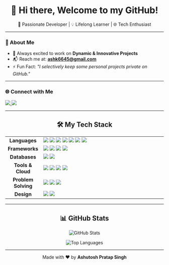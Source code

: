 <h1 align="center">👋 Hi there, Welcome to my GitHub!</h1>

<p align="center">
  🚀 Passionate Developer | 💡 Lifelong Learner | 🌐 Tech Enthusiast  
</p>

---

### 🚀 About Me
- 🤝 Always excited to work on **Dynamic & Innovative Projects**
- 📬 Reach me at: **ashk6645@gmail.com**
- ⚡ Fun Fact: *"I selectively keep some personal projects private on GitHub."*

---

### 🌐 Connect with Me
<p align="left">
  <a href="https://www.linkedin.com/in/ashk6645/" target="_blank">
    <img src="https://img.shields.io/badge/-LinkedIn-0A66C2?style=for-the-badge&logo=linkedin&logoColor=white" />
  </a>
  <a href="https://ashk.vercel.app/" target="_blank">
    <img src="https://img.shields.io/badge/-Portfolio-000000?style=for-the-badge&logo=vercel&logoColor=white" />
  </a>
</p>

---

<h2 align="center">🛠️ My Tech Stack</h2>

<table align="center" width="100%">
  <tr>
    <td align="center" width="20%"><strong>Languages</strong></td>
    <td>
      <img src="https://img.shields.io/badge/Java-ED8B00?style=for-the-badge&logo=java&logoColor=white"/>
      <img src="https://img.shields.io/badge/C++-00599C?style=for-the-badge&logo=c%2B%2B&logoColor=white"/>
      <img src="https://img.shields.io/badge/C-00599C?style=for-the-badge&logo=c&logoColor=white"/>
      <img src="https://img.shields.io/badge/Python-FFD43B?style=for-the-badge&logo=python&logoColor=blue"/>
      <img src="https://img.shields.io/badge/JavaScript-F7DF1E?style=for-the-badge&logo=javascript&logoColor=black"/>
      <img src="https://img.shields.io/badge/HTML5-E34F26?style=for-the-badge&logo=html5&logoColor=white"/>
      <img src="https://img.shields.io/badge/CSS3-1572B6?style=for-the-badge&logo=css3&logoColor=white"/>
    </td>
  </tr>
  <tr>
    <td align="center"><strong>Frameworks</strong></td>
    <td>
      <img src="https://img.shields.io/badge/React-20232A?style=for-the-badge&logo=react&logoColor=61DAFB"/>
      <img src="https://img.shields.io/badge/Next.js-black?style=for-the-badge&logo=next.js&logoColor=white"/>
      <img src="https://img.shields.io/badge/Node.js-339933?style=for-the-badge&logo=nodedotjs&logoColor=white"/>
      <img src="https://img.shields.io/badge/SpringBoot-6DB33F?style=for-the-badge&logo=spring-boot&logoColor=white"/>
    </td>
  </tr>
  <tr>
    <td align="center"><strong>Databases</strong></td>
    <td>
      <img src="https://img.shields.io/badge/MySQL-005C84?style=for-the-badge&logo=mysql&logoColor=white"/>
      <img src="https://img.shields.io/badge/MongoDB-4EA94B?style=for-the-badge&logo=mongodb&logoColor=white"/>
    </td>
  </tr>
  <tr>
    <td align="center"><strong>Tools & Cloud</strong></td>
    <td>
      <img src="https://img.shields.io/badge/Git-F05032?style=for-the-badge&logo=git&logoColor=white"/>
      <img src="https://img.shields.io/badge/GitHub-181717?style=for-the-badge&logo=github&logoColor=white"/>
      <img src="https://img.shields.io/badge/Azure_DevOps-0078D7?style=for-the-badge&logo=azure-devops&logoColor=white"/>
      <img src="https://img.shields.io/badge/AWS-yellow?style=for-the-badge&logo=amazonaws&logoColor=white"/>
    </td>
  </tr>
  <tr>
    <td align="center"><strong>Problem Solving</strong></td>
    <td>
      <a href="https://leetcode.com/u/ashu6645/"><img src="https://img.shields.io/badge/LeetCode-FFA116?style=for-the-badge&logo=leetcode&logoColor=black"/></a>
      <a href="https://www.geeksforgeeks.org/user/ashk6645/"><img src="https://img.shields.io/badge/GeeksforGeeks-2F8D46?style=for-the-badge&logo=geeksforgeeks&logoColor=white"/></a>
      <a href="https://www.codechef.com/users/singh_rk"><img src="https://img.shields.io/badge/CodeChef-5B4638?style=for-the-badge&logo=codechef&logoColor=white"/></a>
    </td>
  </tr>
  <tr>
    <td align="center"><strong>Design</strong></td>
    <td>
      <img src="https://img.shields.io/badge/Canva-00C4CC?style=for-the-badge&logo=canva&logoColor=white"/>
      <img src="https://img.shields.io/badge/AdobeXD-FF61F6?style=for-the-badge&logo=adobexd&logoColor=white"/>
    </td>
  </tr>
</table>

---

<h2 align="center">📊 GitHub Stats</h2>

<p align="center">
  <img src="https://github-readme-stats.vercel.app/api?username=ashk6645&show_icons=true&theme=radical" alt="GitHub Stats" />
</p>

<p align="center">
  <img src="https://github-readme-stats.vercel.app/api/top-langs/?username=ashk6645&layout=compact&theme=tokyonight" alt="Top Languages" />
</p>

<!-- Optional GitHub Streak Stats -->
<!-- <p align="center">
  <img src="https://streak-stats.demolab.com/?user=ashk6645&theme=dark" alt="GitHub Streak" />
</p> -->

---

<p align="center">
  Made with ❤️ by <strong>Ashutosh Pratap Singh</strong>
</p>
